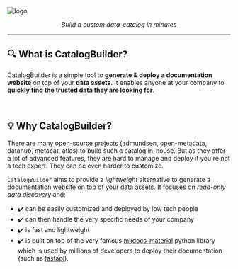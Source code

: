 ![logo](https://github.com/unytics/catalog_builder/assets/111615732/bdb75e70-c7cd-4c7b-aa28-f015011f1edb)



<p align="center">
    <em>Build a custom data-catalog in minutes</em>
</p>

---

## 🔍️ What is CatalogBuilder?

CatalogBuilder is a simple tool to **generate & deploy a documentation website** on top of your **data assets**. It enables anyone at your company to **quickly find the trusted data they are looking for**. 

<br>

## 💡  Why CatalogBuilder?

There are many open-source projects (admundsen, open-metadata, datahub, metacat, atlas) to build such a catalog in-house. But as they offer a lot of advanced features, they are hard to manage and deploy if you're not a tech expert. They can be even harder to customize. 

`CatalogBuilder` aims to provide a *lightweight* alternative to generate a documentation website on top of your data assets. It focuses on *read-only data discovery* and:

- ✔️ can be easily customized and deployed by low tech people
- ✔️ can then handle the very specific needs of your company
- ✔️ is fast and lightweight
- ✔️ is built on top of the very famous [mkdocs-material](https://github.com/squidfunk/mkdocs-material) python library which is used by millions of developers to deploy their documentation (such as [fastapi](https://fastapi.tiangolo.com/)).
